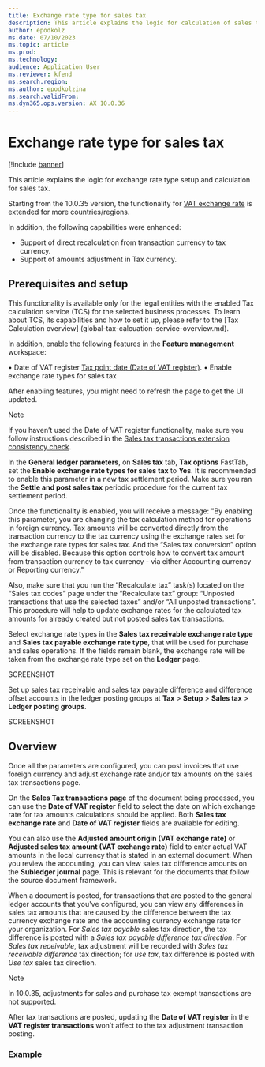 ```yaml
---
title: Exchange rate type for sales tax
description: This article explains the logic for calculation of sales tax on the special exchange rate.
author: epodkolz
ms.date: 07/10/2023
ms.topic: article
ms.prod: 
ms.technology: 
audience: Application User
ms.reviewer: kfend
ms.search.region: 
ms.author: epodkolzina
ms.search.validFrom: 
ms.dyn365.ops.version: AX 10.0.36
---
```


# Exchange rate type for sales tax

[!include [banner](../includes/banner.md)]

This article explains the logic for exchange rate type setup and calculation for sales tax.

Starting from the 10.0.35 version, the functionality for [VAT exchange rate](emea-vat-exchange-rate.md) is extended for more countries/regions.

In addition, the following capabilities were enhanced:
 - Support of direct recalculation from transaction currency to tax currency.
 - Support of amounts adjustment in Tax currency.


## Prerequisites and setup

This functionality is available only for the legal entities with the enabled Tax calculation service (TCS) for the selected business processes. To learn about TCS, its capabilities and how to set it up, please refer to the [Tax Calculation overview] (global-tax-calcuation-service-overview.md).

In addition, enable the following features in the **Feature management** workspace:

•	Date of VAT register [Tax point date (Date of VAT register)](emea-tax-point-date.md).
•	Enable exchange rate types for sales tax

After enabling features, you might need to refresh the page to get the UI updated. 

> [!NOTE]
> If you haven’t used the Date of VAT register functionality, make sure you follow instructions described in the [Sales tax transactions extension consistency check](emea-tax-point-date.md#sales-tax-transactions-extension-consistency-check).
>

In the **General ledger parameters**, on **Sales tax** tab, **Tax options** FastTab, set the **Enable exchange rate types for sales tax** to **Yes**.
It is recommended to enable this parameter in a new tax settlement period. Make sure you ran the **Settle and post sales tax** periodic procedure for the current tax settlement period.

Once the functionality is enabled, you will receive a message: "By enabling this parameter, you are changing the tax calculation method for operations in foreign currency. Tax amounts will be converted directly from the transaction currency to the tax currency using the exchange rates set for the exchange rate types for sales tax. And the “Sales tax conversion” option will be disabled. Because this option controls how to convert tax amount from transaction currency to tax currency - via either Accounting currency or Reporting currency."

Also, make sure that you run the “Recalculate tax” task(s) located on the “Sales tax codes” page under the “Recalculate tax” group: “Unposted transactions that use the selected taxes” and/or “All unposted transactions”. This procedure will help to update exchange rates for the calculated tax amounts for already created but not posted sales tax transactions.

Select exchange rate types in the **Sales tax receivable exchange rate type** and **Sales tax payable exchange rate type**, that will be used for purchase and sales operations. If the fields remain blank, the exchange rate will be taken from the exchange rate type set on the **Ledger** page.

SCREENSHOT

Set up sales tax receivable and sales tax payable difference and difference offset accounts in the ledger posting groups at **Tax** > **Setup** > **Sales tax** > **Ledger posting groups**.

SCREENSHOT

## Overview

Once all the parameters are configured, you can post invoices that use foreign currency and adjust exchange rate and/or tax amounts on the sales tax transactions page. 

On the **Sales Tax transactions page** of the document being processed, you can use the **Date of VAT register** field to select the date on which exchange rate for tax amounts calculations should be applied.
Both **Sales tax exchange rate** and **Date of VAT register** fields are available for editing. 

You can also use the **Adjusted amount origin (VAT exchange rate)** or **Adjusted sales tax amount (VAT exchange rate)** field to enter actual VAT amounts in the local currency that is stated in an external document. When you review the accounting, you can view sales tax difference amounts on the **Subledger journal** page. 
This is relevant for the documents that follow the source document framework.

When a document is posted, for transactions that are posted to the general ledger accounts that you've configured, you can view any differences in sales tax amounts that are caused by the difference between the tax currency exchange rate and the accounting currency exchange rate for your organization.
For _Sales tax payable_ sales tax direction, the tax difference is posted with a _Sales tax payable difference tax direction_. For _Sales tax receivable_, tax adjustment will be recorded with _Sales tax receivable difference_ tax direction; for _use tax_, tax difference is posted with _Use tax_ sales tax direction.

> [!NOTE]
> In 10.0.35, adjustments for sales and purchase tax exempt transactions are not supported.
> 
> After tax transactions are posted, updating the **Date of VAT register** in the **VAT register transactions** won’t affect to the tax adjustment transaction posting.
> 

### Example



